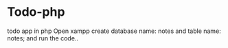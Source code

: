 # Todo-php
todo app in php
Open xampp create database name: notes and table name: notes;
and run the code..
